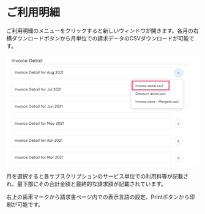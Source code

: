 # ご利用明細

ご利用明細のメニューをクリックすると新しいウィンドウが開きます。各月の右横ダウンロードボタンから月単位での請求データのCSVダウンロードが可能です。

![](../../.gitbook/assets/Invoice-2.png)

月を選択すると各サブスクリプションのサービス単位での利用料等が記載され、最下部にその合計金額と最終的な請求額が記載されています。

右上の歯車マークから請求書ページ内での表示言語の設定、Printボタンから印刷が可能です。
